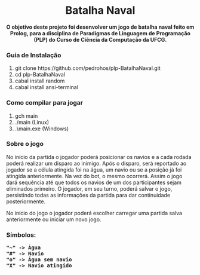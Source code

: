 <h1 align="center"> Batalha Naval </h1>
<p align="center">
  <b>O objetivo deste projeto foi desenvolver um jogo de batalha naval feito em Prolog, para a disciplina de Paradigmas de Linguagem de Programação (PLP) do Curso de Ciência da Computação da UFCG.</b>
  
  <h3>Guia de Instalação</h3>
  <ol>
    <li>git clone https://github.com/pedrohos/plp-BatalhaNaval.git</li>
    <li>cd plp-BatalhaNaval</li>
    <li>cabal install random</li>
    <li>cabal install ansi-terminal</li>
  </ol>
  
  <h3>Como compilar para jogar</h3>
  <ol>
    <li> gch main</li>
    <li> ./main (Linux)</li>
    <li> .\main.exe (Windows)</li>
  </ol>
  
  <h3>
    Sobre o jogo
  </h3>
    No início da partida o jogador poderá posicionar os navios e a cada rodada poderá realizar um disparo ao inimigo. Após o disparo, será reportado ao jogador se a célula atingida foi na água, um navio ou se a posição já foi atingida anteriormente. Na vez do bot, o mesmo ocorrerá. Assim o jogo dará sequência até que todos os navios de um dos participantes sejam eliminados primeiro.
O jogador, em seu turno, poderá salvar o jogo, persistindo todas as informações da partida para dar continuidade posteriormente.

No início do jogo o jogador poderá escolher carregar uma partida salva anteriormente ou iniciar um novo jogo.

  <h3>
    Símbolos:
  
    "~" -> Água 
    "#" -> Navio 
    "o" -> Água sem navio 
    "X" -> Navio atingido 
  </h3>
</p>
